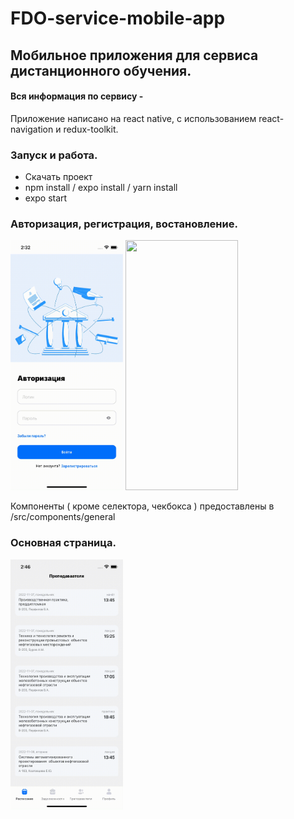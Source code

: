 # FDO-service-mobile-app

## Мобильное приложения для сервиса дистанционного обучения.
#### Вся информация по сервису - 

Приложение написано на react native, с использованием react-navigation и redux-toolkit.


### Запуск и работа.
+ Скачать проект
+ npm install / expo install / yarn install
+ expo start

### Авторизация, регистрация, востановление.
<img src="https://github.com/SokolovRU/FDO-service-mobile-app/blob/master/readme/login.gif" width="180" height="400" /> <img src="https://github.com/SokolovRU/FDO-service-mobile-app/blob/master/readme/register.gif" width="180" height="400" />

Компоненты ( кроме селектора, чекбокса ) предоставлены в /src/components/general

### Основная страница.
<img src="https://github.com/SokolovRU/FDO-service-mobile-app/blob/master/readme/main.gif" width="180" height="400" />
